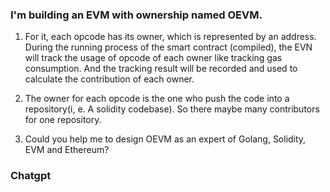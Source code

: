 ### I'm building an EVM with ownership named OEVM.
1. For it, each opcode has its owner, which is represented by an address. During the running process of the smart contract (compiled), the EVN will track the usage of opcode of each owner like tracking gas consumption. And the tracking result will be recorded and used to calculate the contribution of each owner.

2. The owner for each opcode is the one who push the code into a repository(i, e. A solidity codebase).  So there maybe many contributors for one repository.

3. Could you help me to design OEVM as an expert of Golang, Solidity, EVM and Ethereum?

### Chatgpt

